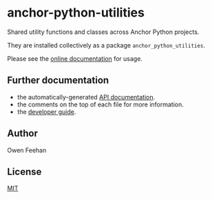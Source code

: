 # anchor-python-utilities

Shared utility functions and classes across Anchor Python projects.

They are installed collectively as a package `anchor_python_utilities`.

Please see the [online documentation](https://www.anchoranalysis.org/anchor-python-utilities/) for usage.

## Further documentation

* the automatically-generated [API documentation](https://www.anchoranalysis.org/anchor-python-utilities/autoapi/index.html).
* the comments on the top of each file for more information.
* the [developer guide](https://www.anchoranalysis.org/developer_guide_repositories_anchor_python_utilities.html).

## Author

Owen Feehan

## License

[MIT](LICENSE)